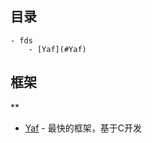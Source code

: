 ## 目录
```
- fds
    - [Yaf](#Yaf)
```

## 框架
**

* [Yaf](https://github.com/laruence/yaf) - 最快的框架，基于C开发
